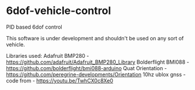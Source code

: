 # 6dof-vehicle-control
PID based 6dof control

This software is under development and shouldn't be used on any sort of vehicle. 

Libraries used:
Adafruit BMP280 - https://github.com/adafruit/Adafruit_BMP280_Library
Bolderflight BMI088 - https://github.com/bolderflight/bmi088-arduino
Quat Orientation - https://github.com/peregrine-developments/Orientation
10hz ublox gnss - code from - https://youtu.be/TwhCX0c8Xe0
